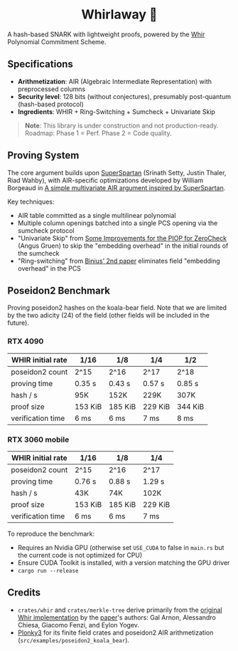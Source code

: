 <h1 align="center">Whirlaway 🐎</h1>

A hash-based SNARK with lightweight proofs, powered by the [Whir](https://eprint.iacr.org/2024/1586) Polynomial Commitment Scheme.

## Specifications

- **Arithmetization**: AIR (Algebraic Intermediate Representation) with preprocessed columns
- **Security level**: 128 bits (without conjectures), presumably post-quantum (hash-based protocol)
- **Ingredients**: WHIR + Ring-Switching + Sumcheck + Univariate Skip

> **Note**: This library is under construction and not production-ready. Roadmap: Phase 1 = Perf. Phase 2 = Code quality.

## Proving System

The core argument builds upon [SuperSpartan](https://eprint.iacr.org/2023/552.pdf) (Srinath Setty, Justin Thaler, Riad Wahby), with AIR-specific optimizations developed by William Borgeaud in [A simple multivariate AIR argument inspired by SuperSpartan](https://solvable.group/posts/super-air/#fnref:1).

Key techniques:

- AIR table committed as a single multilinear polynomial
- Multiple column openings batched into a single PCS opening via the sumcheck protocol
- "Univariate Skip" from [Some Improvements for the PIOP for ZeroCheck](https://eprint.iacr.org/2024/108.pdf) (Angus Gruen) to skip the "embedding overhead" in the initial rounds of the sumcheck
- "Ring-switching" from [Binius' 2nd paper](https://eprint.iacr.org/2024/504.pdf) eliminates field "embedding overhead" in the PCS

## Poseidon2 Benchmark

Proving poseidon2 hashes on the koala-bear field. Note that we are limited by the two adicity (24) of the field (other fields will be included in the future).

### RTX 4090

| WHIR initial rate | 1/16    | 1/8     | 1/4     | 1/2     |
| ----------------- | ------- | ------- | ------- | ------- |
| poseidon2 count   | 2^15    | 2^16    | 2^17    | 2^18    |
| proving time      | 0.35 s  | 0.43 s  | 0.57 s  | 0.85 s  |
| hash / s          | 95K     | 152K    | 229K    | 307K    |
| proof size        | 153 KiB | 185 KiB | 229 KiB | 344 KiB |
| verification time | 6 ms    | 6 ms    | 7 ms    | 8 ms    |

### RTX 3060 mobile

| WHIR initial rate | 1/16    | 1/8     | 1/4     |
| ----------------- | ------- | ------- | ------- |
| poseidon2 count   | 2^15    | 2^16    | 2^17    |
| proving time      | 0.76 s  | 0.88 s  | 1.29 s  |
| hash / s          | 43K     | 74K     | 102K    |
| proof size        | 153 KiB | 185 KiB | 229 KiB |
| verification time | 6 ms    | 6 ms    | 7 ms    |

To reproduce the benchmark:

- Requires an Nvidia GPU (otherwise set `USE_CUDA` to false in `main.rs` but the current code is not optimized for CPU)
- Ensure CUDA Toolkit is installed, with a version matching the GPU driver
- `cargo run --release`

## Credits

- `crates/whir` and `crates/merkle-tree` derive primarily from the [original Whir implementation](https://github.com/WizardOfMenlo/whir) by the [paper](https://eprint.iacr.org/2024/1586)'s authors: Gal Arnon, Alessandro Chiesa, Giacomo Fenzi, and Eylon Yogev.
- [Plonky3](https://github.com/Plonky3/Plonky3) for its finite field crates and poseidon2 AIR arithmetization (`src/examples/poseidon2_koala_bear`).
